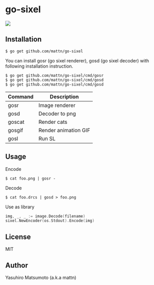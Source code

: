 # go-sixel

![](http://go-gyazo.appspot.com/75ec3ce96dfc573e.png)

## Installation

```
$ go get github.com/mattn/go-sixel
```

You can install gosr (go sixel renderer), gosd (go sixel decoder) with following installation instruction.

```
$ go get github.com/mattn/go-sixel/cmd/gosr
$ go get github.com/mattn/go-sixel/cmd/gosd
$ go get github.com/mattn/go-sixel/cmd/gosd
```

|Command|Description         |
|-------|--------------------|
|gosr   |Image renderer      |
|gosd   |Decoder to png      |
|goscat |Render cats         |
|gosgif |Render animation GIF|
|gosl   |Run SL              |

## Usage

Encode
```
$ cat foo.png | gosr -
```

Decode

```
$ cat foo.drcs | gosd > foo.png
```

Use as library

```go
img, _, _ := image.Decode(filename)
sixel.NewEncoder(os.Stdout).Encode(img)
```

## License

MIT

## Author

Yasuhiro Matsumoto (a.k.a mattn)
